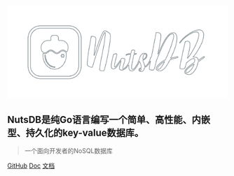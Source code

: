 ![logo](images/NUTSDB.png)
## NutsDB是纯Go语言编写一个简单、高性能、内嵌型、持久化的key-value数据库。
> 一个面向开发者的NoSQL数据库

[GitHub](https://github.com/nutsdb/nutsdb)
[Doc](/doc/zh-en/example.md)
[文档](/doc/zh-cn/example.md)
